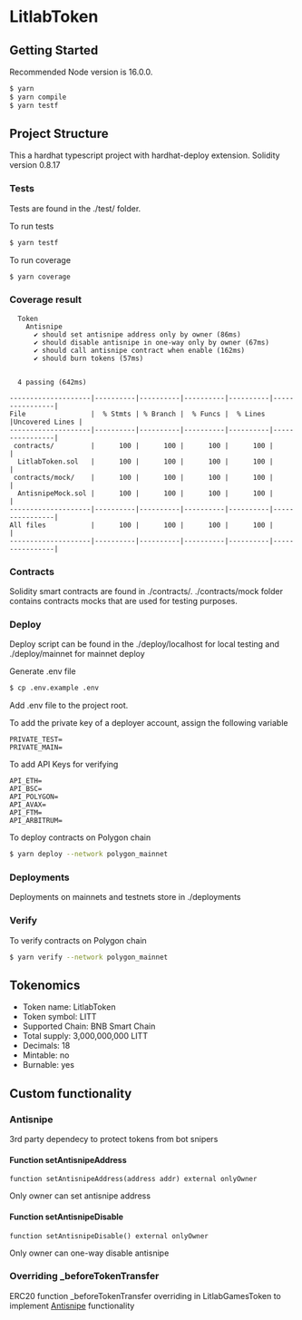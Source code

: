 # LitlabToken

## Getting Started

Recommended Node version is 16.0.0.

```bash
$ yarn
$ yarn compile
$ yarn testf
```

## Project Structure

This a hardhat typescript project with hardhat-deploy extension.
Solidity version 0.8.17

### Tests

Tests are found in the ./test/ folder.

To run tests

```bash
$ yarn testf
```

To run coverage

```bash
$ yarn coverage
```

### Coverage result

```text
  Token
    Antisnipe
      ✔ should set antisnipe address only by owner (86ms)
      ✔ should disable antisnipe in one-way only by owner (67ms)
      ✔ should call antisnipe contract when enable (162ms)
      ✔ should burn tokens (57ms)


  4 passing (642ms)

--------------------|----------|----------|----------|----------|----------------|
File                |  % Stmts | % Branch |  % Funcs |  % Lines |Uncovered Lines |
--------------------|----------|----------|----------|----------|----------------|
 contracts/         |      100 |      100 |      100 |      100 |                |
  LitlabToken.sol   |      100 |      100 |      100 |      100 |                |
 contracts/mock/    |      100 |      100 |      100 |      100 |                |
  AntisnipeMock.sol |      100 |      100 |      100 |      100 |                |
--------------------|----------|----------|----------|----------|----------------|
All files           |      100 |      100 |      100 |      100 |                |
--------------------|----------|----------|----------|----------|----------------|
```

### Contracts

Solidity smart contracts are found in ./contracts/.
./contracts/mock folder contains contracts mocks that are used for testing purposes.

### Deploy

Deploy script can be found in the ./deploy/localhost for local testing and ./deploy/mainnet for mainnet deploy

Generate .env file

```bash
$ cp .env.example .env
```

Add .env file to the project root.

To add the private key of a deployer account, assign the following variable

```
PRIVATE_TEST=
PRIVATE_MAIN=
```

To add API Keys for verifying

```
API_ETH=
API_BSC=
API_POLYGON=
API_AVAX=
API_FTM=
API_ARBITRUM=
```

To deploy contracts on Polygon chain

```bash
$ yarn deploy --network polygon_mainnet
```

### Deployments

Deployments on mainnets and testnets store in ./deployments

### Verify

To verify contracts on Polygon chain

```bash
$ yarn verify --network polygon_mainnet
```

## Tokenomics

- Token name: LitlabToken
- Token symbol: LITT
- Supported Chain: BNB Smart Chain
- Total supply: 3,000,000,000 LITT
- Decimals: 18
- Mintable: no
- Burnable: yes

## Custom functionality

### Antisnipe

3rd party dependecy to protect tokens from bot snipers

#### Function setAntisnipeAddress

```solidity
function setAntisnipeAddress(address addr) external onlyOwner
```

Only owner can set antisnipe address

#### Function setAntisnipeDisable

```solidity
function setAntisnipeDisable() external onlyOwner
```

Only owner can one-way disable antisnipe

### Overriding _beforeTokenTransfer

ERC20 function _beforeTokenTransfer overriding in LitlabGamesToken to implement [Antisnipe](#antisnipe) functionality
